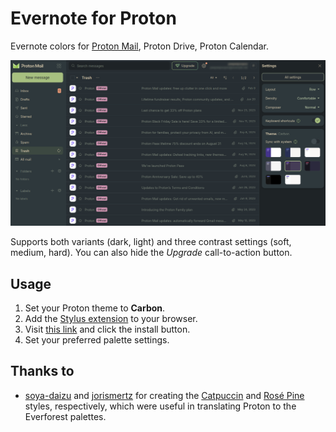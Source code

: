 # Evernote for Proton

Evernote colors for [Proton Mail](https://github.com/ProtonMail), Proton Drive, Proton Calendar.

![ProtonMail with Everforest colors](assets/screenshot.png)

Supports both variants (dark, light) and three contrast settings (soft, medium, hard). You can also hide the _Upgrade_ call-to-action button.

## Usage

1. Set your Proton theme to **Carbon**.
2. Add the [Stylus extension](https://github.com/openstyles/stylus) to your browser.
3. Visit [this link](https://github.com/isaac-8601/proton-everforest/raw/main/everforest.user.css) and click the install button.
4. Set your preferred palette settings.

## Thanks to

- [soya-daizu](https://github.com/soya-daizu) and [jorismertz](https://github.com/jorismertz) for creating the [Catpuccin](https://github.com/catppuccin/userstyles/tree/main/styles/proton) and [Rosé Pine](https://github.com/rose-pine/userstyles/tree/main/proton) styles, respectively, which were useful in translating Proton to the Everforest palettes.